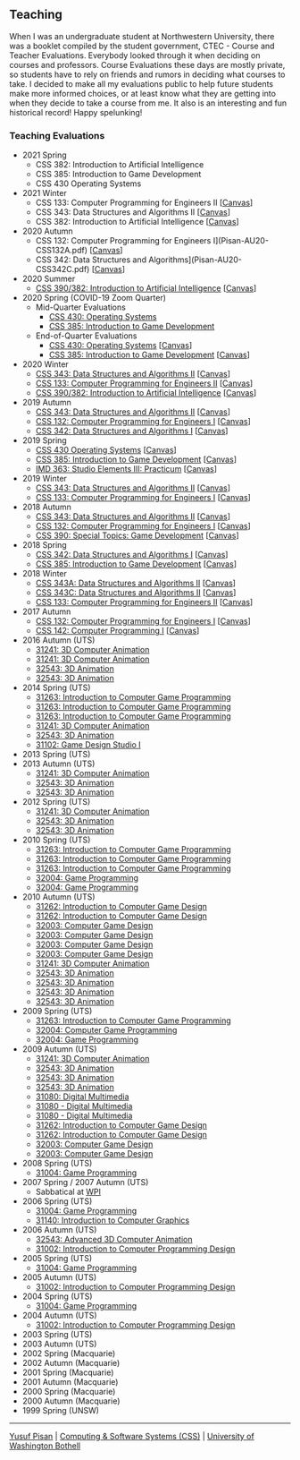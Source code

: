 ## Teaching

When I was an undergraduate student at Northwestern University, there
was a booklet compiled by the student government, CTEC - Course and
Teacher Evaluations. Everybody looked through it when deciding on
courses and professors. Course Evaluations these days are mostly
private, so students have to rely on friends and rumors in deciding
what courses to take. I decided to make all my evaluations public to
help future students make more informed choices, or at least know what
they are getting into when they decide to take a course from me. It
also is an interesting and fun historical record! Happy spelunking!

### Teaching Evaluations

- 2021 Spring
  - CSS 382: Introduction to Artificial Intelligence
  - CSS 385: Introduction to Game Development
  - CSS 430 Operating Systems
- 2021 Winter
  - CSS 133: Computer Programming for Engineers II [[Canvas](https://canvas.uw.edu/courses/1444250/)]
  - CSS 343: Data Structures and Algorithms II [[Canvas](https://canvas.uw.edu/courses/1444468/)]
  - CSS 382: Introduction to Artificial Intelligence [[Canvas](https://canvas.uw.edu/courses/1444271/)]
- 2020 Autumn
  - CSS 132: Computer Programming for Engineers I](Pisan-AU20-CSS132A.pdf) [[Canvas](https://canvas.uw.edu/courses/1408509/)]
  - CSS 342: Data Structures and Algorithms](Pisan-AU20-CSS342C.pdf) [[Canvas](https://canvas.uw.edu/courses/1437399/)]
- 2020 Summer
  - [CSS 390/382: Introduction to Artificial Intelligence](Pisan-SU20-CSS390A.pdf) [[Canvas](https://canvas.uw.edu/courses/1421045/)]
- 2020 Spring (COVID-19 Zoom Quarter)
  - Mid-Quarter Evaluations
    - [CSS 430: Operating Systems](Pisan-S120-CSS430A.pdf)
    - [CSS 385: Introduction to Game Development](Pisan-S120-CSS385A.pdf)
  - End-of-Quarter Evaluations
    - [CSS 430: Operating Systems](Pisan-SP20-CSS430A.pdf) [[Canvas](https://canvas.uw.edu/courses/1387441/)]
    - [CSS 385: Introduction to Game Development](Pisan-SP20-CSS385A.pdf) [[Canvas](https://canvas.uw.edu/courses/1387426/)]
- 2020 Winter
  - [CSS 343: Data Structures and Algorithms II](Pisan-WI20-CSS343B.pdf) [[Canvas](https://canvas.uw.edu/courses/1368325/)]
  - [CSS 133: Computer Programming for Engineers II](Pisan-WI20-CSS133A.pdf) [[Canvas](https://canvas.uw.edu/courses/1364348/)]
  - [CSS 390/382: Introduction to Artificial Intelligence](Pisan-WI20-CSS390A.pdf) [[Canvas](https://canvas.uw.edu/courses/1369529/)]
- 2019 Autumn
  - [CSS 343: Data Structures and Algorithms II](Pisan-AU19-CSS343A.pdf) [[Canvas](https://canvas.uw.edu/courses/1331916/)]
  - [CSS 132: Computer Programming for Engineers I](Pisan-AU19-CSS132A.pdf) [[Canvas](https://canvas.uw.edu/courses/1331917/)]
  - [CSS 342: Data Structures and Algorithms I](Pisan-AU19-CSS342D.pdf) [[Canvas](https://canvas.uw.edu/courses/1331914/)]
- 2019 Spring
  - [CSS 430 Operating Systems](Pisan-SP19-CSS430A.pdf) [[Canvas](https://canvas.uw.edu/courses/1309374/)]
  - [CSS 385: Introduction to Game Development](Pisan-SP19-CSS385A.pdf) [[Canvas](https://canvas.uw.edu/courses/1309344/)]
  - [IMD 363: Studio Elements III: Practicum](Pisan-SP19-B-IMD363A.pdf) [[Canvas](https://canvas.uw.edu/courses/1308937/)]
- 2019 Winter
  - [CSS 343: Data Structures and Algorithms II](Pisan-WI19-CSS343B.pdf) [[Canvas](https://canvas.uw.edu/courses/1269425/)]
  - [CSS 133: Computer Programming for Engineers I](Pisan-WI19-CSS133A.pdf) [[Canvas](https://canvas.uw.edu/courses/1264983/)]
- 2018 Autumn
  - [CSS 343: Data Structures and Algorithms II](Pisan-AU18-CSS343A.pdf) [[Canvas](https://canvas.uw.edu/courses/1232825/)]
  - [CSS 132: Computer Programming for Engineers I](Pisan-AU18-CSS132A.pdf) [[Canvas](https://canvas.uw.edu/courses/1232772/)]
  - [CSS 390: Special Topics: Game Development](Pisan-AU18-CSS390C.pdf) [[Canvas](https://canvas.uw.edu/courses/1243762/)]
- 2018 Spring
  - [CSS 342: Data Structures and Algorithms I](Pisan-SP18-CSS342A.pdf) [[Canvas](https://canvas.uw.edu/courses/1130860/)]
  - [CSS 385: Introduction to Game Development](Pisan-SP18-CSS385A.pdf) [[Canvas](https://canvas.uw.edu/courses/1130862/)]
- 2018 Winter
  - [CSS 343A: Data Structures and Algorithms II](Pisan-WI18-CSS343A.pdf) [[Canvas](https://canvas.uw.edu/courses/1124270/)]
  - [CSS 343C: Data Structures and Algorithms II](Pisan-WI18-CSS343C.pdf) [[Canvas](https://canvas.uw.edu/courses/1124270/)]
  - [CSS 133: Computer Programming for Engineers II](Pisan-WI18-CSS133A.pdf) [[Canvas](https://canvas.uw.edu/courses/1193468/)]
- 2017 Autumn
  - [CSS 132: Computer Programming for Engineers I](Pisan-AU17-CSS132A.pdf) [[Canvas](https://canvas.uw.edu/courses/1175454/)]
  - [CSS 142: Computer Programming I](Pisan-AU17-CSS142B.pdf) [[Canvas](https://canvas.uw.edu/courses/1174186/)]
- 2016 Autumn (UTS)
  - [31241: 3D Computer Animation](animation/2015/Individual_Report_31241-AUT-U-S-CMP1-01_114210.pdf)
  - [31241: 3D Computer Animation](animation/2015/Individual_Report_31241-AUT-U-S-CMP1-01_118069.pdf)
  - [32543: 3D Animation](animation/2015/Individual_Report_32543-AUT-U-S-CMP1-01_114467.pdf)
  - [32543: 3D Animation](animation/2015/Individual_Report_32543-AUT-U-S-CMP1-01_117977.pdf)
 - 2014 Spring (UTS)
   - [31263: Introduction to Computer Game Programming](GameProgramming/2014s2/Individual_Report_31263-SPR-U-S-CMP1-01_105047.pdf)
   - [31263: Introduction to Computer Game Programming](GameProgramming/2014s2/Individual_Report_31263-SPR-U-S-CMP1-02_105048.pdf)
   - [31263: Introduction to Computer Game Programming](GameProgramming/2014s2/Individual_Report_31263-SPR-U-S-LEC1-01_105049.pdf)
   - [31241: 3D Computer Animation](animation/2014/Individual_Report_31241-AUT-U-S-CMP1-01_98232.pdf)
   - [32543: 3D Animation](animation/2014/Individual_Report_32543-AUT-U-S-CMP1-01_98490.pdf)
   - [31102: Game Design Studio I](GameDesignStudio/2014s1/Individual_Report_31102-AUT-U-S-LEC1-01_98227.pdf)
 - 2013 Spring (UTS)
 - 2013 Autumn (UTS)
   - [31241: 3D Computer Animation](animation/2013/Individual_Report_31241-AUT-U-S-CMP1-01_83533.pdf)
   - [32543: 3D Animation](animation/2013/Individual_Report_32543-AUT-U-S-CMP1-01_83791.pdf)
   - [32543: 3D Animation](animation/2013/Individual_Report_32543-AUT-U-S-CMP1-02_83792.pdf)
 - 2012 Spring (UTS)
   - [31241: 3D Computer Animation](animation/2012/Individual_Report_31241-AUT-U-S-CMP1-01_72964.pdf)
   - [32543: 3D Animation](animation/2012/Individual_Report_32543-AUT-U-S-CMP1-01_73240.pdf)
   - [32543: 3D Animation](animation/2012/Individual_Report_32543-AUT-U-S-CMP1-02_73241.pdf)
 - 2010 Spring (UTS)
   - [31263: Introduction to Computer Game Programming](2010Spring/Individual_Report_31263-SPR-U-S-CMP1-01_51675.pdf)
   - [31263: Introduction to Computer Game Programming](2010Spring/Individual_Report_31263-SPR-U-S-CMP1-02_51676.pdf)
   - [31263: Introduction to Computer Game Programming](2010Spring/Individual_Report_31263-SPR-U-S-LEC1-01_51677.pdf)
   - [32004: Game Programming](2010Spring/Individual_Report_32004-SPR-U-S-CMP1-01_56054.pdf)
   - [32004: Game Programming](2010Spring/Individual_Report_32004-SPR-U-S-LEC1-01_51824.pdf)
- 2010 Autumn (UTS)
  - [31262: Introduction to Computer Game Design](gamedesign/Individual_Report_31262-AUT-U-S-CMP1-01_41869.pdf)
  - [31262: Introduction to Computer Game Design](gamedesign/Individual_Report_31262-AUT-U-S-LEC1-01_41871.pdf)
  - [32003: Computer Game Design](gamedesign/Individual_Report_32003-AUT-U-S-CMP1-01_42018.pdf)
  - [32003: Computer Game Design](gamedesign/Individual_Report_32003-AUT-U-S-CMP1-02_42019.pdf)
  - [32003: Computer Game Design](gamedesign/Individual_Report_32003-AUT-U-S-CMP1-03_42020.pdf)
  - [32003: Computer Game Design](gamedesign/Individual_Report_32003-AUT-U-S-LEC1-01_42021.pdf)
  - [31241: 3D Computer Animation](animation/2010/Individual_Report_31241-AUT-U-S-LEC1-01_41811.pdf)
  - [32543: 3D Animation](animation/2010/Individual_Report_32543-AUT-U-S-CMP1-01_42097.pdf)
  - [32543: 3D Animation](animation/2010/Individual_Report_32543-AUT-U-S-CMP1-02_42098.pdf)
  - [32543: 3D Animation](animation/2010/Individual_Report_32543-AUT-U-S-CMP1-03_42099.pdf)
  - [32543: 3D Animation](animation/2010/Individual_Report_32543-AUT-U-S-LEC1-01_42100.pdf)
 - 2009 Spring (UTS)
   - [31263: Introduction to Computer Game Programming](2009Spring/Individual_Report_31263-SPR-U-S-LEC1-01_35816.pdf)
   - [32004: Computer Game Programming](2009Spring/Individual_Report_32004-SPR-U-S-LEC1-01_35966.pdf)
   - [32004: Game Programming](2009Autumn/gamep/Individual_Report_32004-SPR-U-S-LEC1-01_16708.pdf)
 - 2009 Autumn (UTS)
   - [31241: 3D Computer Animation](2009Autumn/animation/Individual_Report_31241-AUT-U-S-CMP1-01_29420.pdf)
   - [32543: 3D Animation](2009Autumn/animation/Individual_Report_32543-AUT-U-S-CMP1-01_29671.pdf)
   - [32543: 3D Animation](2009Autumn/animation/Individual_Report_32543-AUT-U-S-CMP1-03_29673.pdf)
   - [32543: 3D Animation](2009Autumn/animation/Individual_Report_32543-AUT-U-S-LEC1-01_29674.pdf)
   - [31080: Digital Multimedia](2009Autumn/digimed/Individual_Report_31080-AUT-U-S-CMP1-01_29408.pdf)
   - [31080 - Digital Multimedia](2009Autumn/digimed/Individual_Report_31080-AUT-U-S-CMP1-02_29409.pdf)
   - [31080 - Digital Multimedia](2009Autumn/digimed/Individual_Report_31080-AUT-U-S-LEC1-01_29410.pdf)
   - [31262: Introduction to Computer Game Design](2009Autumn/gamed/Individual_Report_31262-AUT-U-S-CMP1-01_29475.pdf)
   - [31262: Introduction to Computer Game Design](2009Autumn/gamed/Individual_Report_31262-AUT-U-S-LEC1-01_29477.pdf)
   - [32003: Computer Game Design](2009Autumn/gamed/Individual_Report_32003-AUT-U-S-CMP1-02_29599.pdf)
   - [32003: Computer Game Design](2009Autumn/gamed/Individual_Report_32003-AUT-U-S-LEC1-01_29600.pdf)
 - 2008 Spring (UTS)
   - [31004: Game Programming](2008andearlier/evaluation-gamep-Spring2008.pdf)
 - 2007 Spring / 2007 Autumn (UTS)
   - Sabbatical at [WPI](https://www.wpi.edu/">WPI)
 - 2006 Spring (UTS)
   - [31004: Game Programming](2008andearlier/evaluation-gamep-Spring2006.pdf)
   - [31140: Introduction to Computer Graphics](2008andearlier/evaluation-graphics-Spring2006.pdf)
 - 2006 Autumn (UTS)
   - [32543: Advanced 3D Computer Animation ](2008andearlier/evaluation-3d-Autumn2006.pdf)
   - [31002: Introduction to Computer Programming Design](2008andearlier/evaluation-games-Autumn2006.pdf)
 - 2005 Spring (UTS)
   - [31004: Game Programming](2008andearlier/evaluation-gamep-Spring2005.pdf)
 - 2005 Autumn (UTS)
   - [31002: Introduction to Computer Programming Design](2008andearlier/evaluation-games-Autumn2005.pdf)
 - 2004 Spring (UTS)
   - [31004: Game Programming](2008andearlier/evaluation-gamep-Spring2004.pdf)
 - 2004 Autumn (UTS)
   - [31002: Introduction to Computer Programming Design](2008andearlier/evaluation-games-Autumn2004.pdf)
 - 2003 Spring (UTS)
 - 2003 Autumn (UTS)
 - 2002 Spring (Macquarie)
 - 2002 Autumn (Macquarie)
 - 2001 Spring (Macquarie)
 - 2001 Autumn (Macquarie)
 - 2000 Spring (Macquarie)
 - 2000 Autumn (Macquarie)
 - 1999 Spring (UNSW)

***

[Yusuf Pisan](https://pisanorg.github.io/yusuf/) | [Computing & Software Systems (CSS)](https://www.uwb.edu/css) | [University of Washington Bothell](https://www.uwb.edu/)
